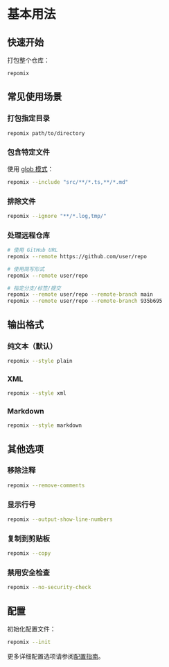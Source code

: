 # 基本用法

## 快速开始

打包整个仓库：
```bash
repomix
```

## 常见使用场景

### 打包指定目录
```bash
repomix path/to/directory
```

### 包含特定文件
使用 [glob 模式](https://github.com/mrmlnc/fast-glob?tab=readme-ov-file#pattern-syntax)：
```bash
repomix --include "src/**/*.ts,**/*.md"
```

### 排除文件
```bash
repomix --ignore "**/*.log,tmp/"
```

### 处理远程仓库
```bash
# 使用 GitHub URL
repomix --remote https://github.com/user/repo

# 使用简写形式
repomix --remote user/repo

# 指定分支/标签/提交
repomix --remote user/repo --remote-branch main
repomix --remote user/repo --remote-branch 935b695
```

## 输出格式

### 纯文本（默认）
```bash
repomix --style plain
```

### XML
```bash
repomix --style xml
```

### Markdown
```bash
repomix --style markdown
```

## 其他选项

### 移除注释
```bash
repomix --remove-comments
```

### 显示行号
```bash
repomix --output-show-line-numbers
```

### 复制到剪贴板
```bash
repomix --copy
```

### 禁用安全检查
```bash
repomix --no-security-check
```

## 配置

初始化配置文件：
```bash
repomix --init
```

更多详细配置选项请参阅[配置指南](/zh-cn/guide/configuration)。
